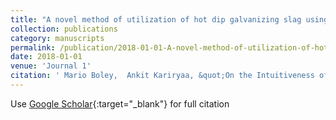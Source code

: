 ```yaml
---
title: "A novel method of utilization of hot dip galvanizing slag using the heat waste from itself for protection from radiation"
collection: publications
category: manuscripts
permalink: /publication/2018-01-01-A-novel-method-of-utilization-of-hot-dip-galvanizing-slag-using-the-heat-waste-from-itself-for-protection-from-radiation
date: 2018-01-01
venue: 'Journal 1'
citation: ' Mario Boley,  Ankit Kariryaa, &quot;On the Intuitiveness of Common Discretization Methods.&quot; In the proceedings of KDD 2016 Workshop on Interactive Data Exploration and Analytics (IDEA’16), 2016.'
---
```

Use [Google Scholar](https://scholar.google.com/scholar?q=On+the+Intuitiveness+of+Common+Discretization+Methods){:target="_blank"} for full citation
